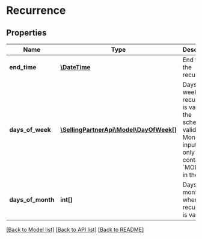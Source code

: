 # Recurrence

## Properties
Name | Type | Description | Notes
------------ | ------------- | ------------- | -------------
**end_time** | [**\DateTime**](\DateTime.md) | End time of the recurrence. | 
**days_of_week** | [**\SellingPartnerApi\Model\DayOfWeek[]**](DayOfWeek.md) | Days of the week when recurrence is valid. If the schedule is valid every Monday, input will only contain &#x60;MONDAY&#x60; in the list. | [optional] 
**days_of_month** | **int[]** | Days of the month when recurrence is valid. | [optional] 

[[Back to Model list]](../README.md#documentation-for-models) [[Back to API list]](../README.md#documentation-for-api-endpoints) [[Back to README]](../README.md)


